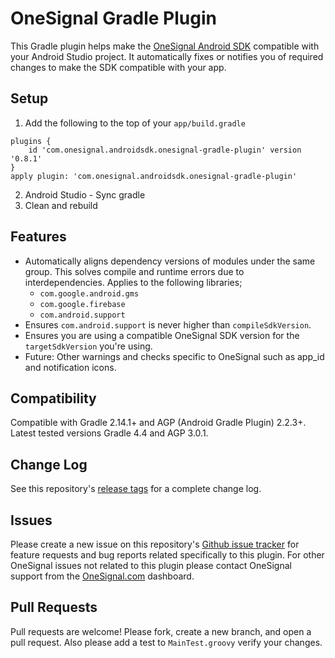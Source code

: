 OneSignal Gradle Plugin
====================================

This Gradle plugin helps make the [OneSignal Android SDK](https://github.com/OneSignal/OneSignal-Android-SDK) compatible with your Android Studio project. It automatically fixes or notifies you of required changes to make the SDK compatible with your app.

## Setup
1. Add the following to the top of your `app/build.gradle`
```Gradle
plugins {
    id 'com.onesignal.androidsdk.onesignal-gradle-plugin' version '0.8.1'
}
apply plugin: 'com.onesignal.androidsdk.onesignal-gradle-plugin'
```
2. Android Studio - Sync gradle
3. Clean and rebuild

## Features
- Automatically aligns dependency versions of modules under the same group. This solves compile and runtime errors due to interdependencies. Applies to the following libraries;
  - `com.google.android.gms`
  - `com.google.firebase`
  - `com.android.support`
- Ensures `com.android.support` is never higher than `compileSdkVersion`.
- Ensures you are using a compatible OneSignal SDK version for the `targetSdkVersion` you're using.
- Future: Other warnings and checks specific to OneSignal such as app_id and notification icons.

## Compatibility
Compatible with Gradle 2.14.1+ and AGP (Android Gradle Plugin) 2.2.3+. Latest tested versions Gradle 4.4 and AGP 3.0.1.

## Change Log
See this repository's [release tags](https://github.com/OneSignal/OneSignal-Gradle-Plugin/releases) for a complete change log.

## Issues
Please create a new issue on this repository's [Github issue tracker](https://github.com/OneSignal/OneSignal-Gradle-Plugin/issues) for feature requests and bug reports related specifically to this plugin.
For other OneSignal issues not related to this plugin please contact OneSignal support from the [OneSignal.com](https://onesignal.com) dashboard.

## Pull Requests
Pull requests are welcome! Please fork, create a new branch, and open a pull request. Also please add a test to `MainTest.groovy` verify your changes.